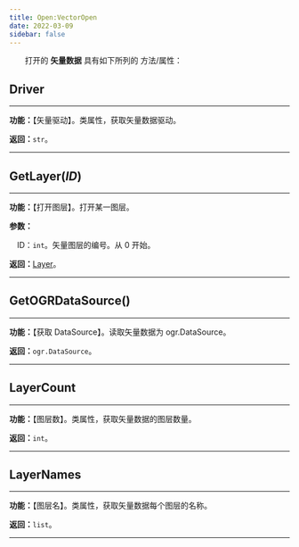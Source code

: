 ```yaml
---
title: Open:VectorOpen
date: 2022-03-09
sidebar: false
---
```


&emsp;　打开的 **矢量数据** 具有如下所列的 方法/属性：

## **Driver**

---

**功能：**【矢量驱动】。类属性，获取矢量数据驱动。

**返回：**`str`。

---

## **GetLayer**(*ID*)

---

**功能：**【打开图层】。打开某一图层。

**参数：** 

&emsp;ID：`int`。矢量图层的编号。从 0 开始。

**返回：**[Layer](other.html#getlayer-layer)。

---

## **GetOGRDataSource**()

---

**功能：**【获取 DataSource】。读取矢量数据为 ogr.DataSource。

**返回：**`ogr.DataSource`。

---

## **LayerCount**

---

**功能：**【图层数】。类属性，获取矢量数据的图层数量。

**返回：**`int`。

---

## **LayerNames**

---

**功能：**【图层名】。类属性，获取矢量数据每个图层的名称。

**返回：**`list`。

---



